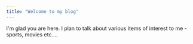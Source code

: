 ```yaml
---
title: "Welcome to my blog"
---
```


I'm glad you are here. I plan to talk about various items of interest to me - sports, movies etc....
